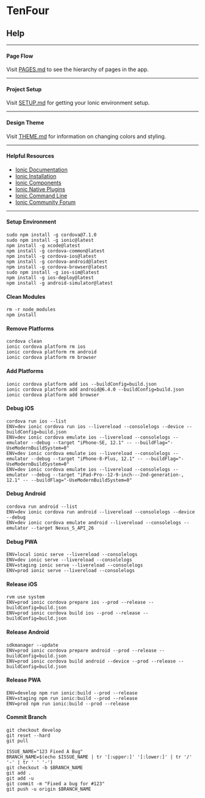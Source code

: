 # TenFour
## Help

---

#### Page Flow
Visit [PAGES.md](/docs/PAGES.md) to see the hierarchy of pages in the app.

---

#### Project Setup
Visit [SETUP.md](/docs/SETUP.md) for getting your Ionic environment setup.

---

#### Design Theme
Visit [THEME.md](/docs/THEME.md) for information on changing colors and styling.

---

#### Helpful Resources
* [Ionic Documentation](https://ionicframework.com/docs/)
* [Ionic Installation](https://ionicframework.com/docs/intro/installation/)
* [Ionic Components](https://ionicframework.com/docs/components/)
* [Ionic Native Plugins](https://ionicframework.com/docs/native/)
* [Ionic Command Line](https://ionicframework.com/docs/cli/commands.html)
* [Ionic Community Forum](https://forum.ionicframework.com/)

---
#### Setup Environment
```
sudo npm install -g cordova@7.1.0
sudo npm install -g ionic@latest
npm install -g xcode@latest
npm install -g cordova-common@latest
npm install -g cordova-ios@latest
npm install -g cordova-android@latest
npm install -g cordova-browser@latest
sudo npm install -g ios-sim@latest
npm install -g ios-deploy@latest
npm install -g android-simulator@latest
```
#### Clean Modules
```
rm -r node_modules
npm install
```
#### Remove Platforms
```
cordova clean
ionic cordova platform rm ios
ionic cordova platform rm android
ionic cordova platform rm browser
```
#### Add Platforms
```
ionic cordova platform add ios --buildConfig=build.json
ionic cordova platform add android@6.4.0 --buildConfig=build.json
ionic cordova platform add browser
```
#### Debug iOS
```
cordova run ios --list
ENV=dev ionic cordova run ios --livereload --consolelogs --device --buildConfig=build.json
ENV=dev ionic cordova emulate ios --livereload --consolelogs --emulator --debug --target "iPhone-SE, 12.1" -- --buildFlag="-UseModernBuildSystem=0"
ENV=dev ionic cordova emulate ios --livereload --consolelogs --emulator --debug --target "iPhone-8-Plus, 12.1" -- --buildFlag="-UseModernBuildSystem=0"
ENV=dev ionic cordova emulate ios --livereload --consolelogs --emulator --debug --target "iPad-Pro--12-9-inch---2nd-generation-, 12.1" -- --buildFlag="-UseModernBuildSystem=0"
```
#### Debug Android
```
cordova run android --list
ENV=dev ionic cordova run android --livereload --consolelogs --device --debug
ENV=dev ionic cordova emulate android --livereload --consolelogs --emulator --target Nexus_S_API_26
```
#### Debug PWA
```
ENV=local ionic serve --livereload --consolelogs
ENV=dev ionic serve --livereload --consolelogs
ENV=staging ionic serve --livereload --consolelogs
ENV=prod ionic serve --livereload --consolelogs
```
#### Release iOS
```
rvm use system
ENV=prod ionic cordova prepare ios --prod --release --buildConfig=build.json
ENV=prod ionic cordova build ios --prod --release --buildConfig=build.json
```
#### Release Android
```
sdkmanager --update
ENV=prod ionic cordova prepare android --prod --release --buildConfig=build.json
ENV=prod ionic cordova build android --device --prod --release --buildConfig=build.json
```
#### Release PWA
```
ENV=develop npm run ionic:build --prod --release
ENV=staging npm run ionic:build --prod --release
ENV=prod npm run ionic:build --prod --release
```
#### Commit Branch
```
git checkout develop
git reset --hard
git pull
```
```
ISSUE_NAME="123 Fixed A Bug"
BRANCH_NAME=$(echo $ISSUE_NAME | tr '[:upper:]' '[:lower:]' | tr '/' '-' | tr ' ' '-')
git checkout -b $BRANCH_NAME
git add .
git add -u
git commit -m "Fixed a bug for #123"
git push -u origin $BRANCH_NAME
```
